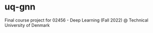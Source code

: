 # uq-gnn
Final course project for 02456 - Deep Learning (Fall 2022) @ Technical University of Denmark
